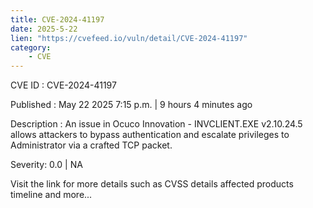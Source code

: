 ```yaml
---
title: CVE-2024-41197
date: 2025-5-22
lien: "https://cvefeed.io/vuln/detail/CVE-2024-41197"
category:
    - CVE
---
```


CVE ID : CVE-2024-41197

Published :  May 22
2025
7:15 p.m. | 9 hours
4 minutes ago

Description : An issue in Ocuco Innovation - INVCLIENT.EXE v2.10.24.5 allows attackers to bypass authentication and escalate privileges to Administrator via a crafted TCP packet.

Severity: 0.0 | NA

Visit the link for more details
such as CVSS details
affected products
timeline
and more...
